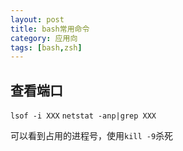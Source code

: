 ```yaml
---
layout: post
title: bash常用命令
category: 应用向
tags: [bash,zsh]
---
```


## 查看端口
`lsof -i XXX`
`netstat -anp|grep XXX`

可以看到占用的进程号，使用`kill -9`杀死

## 
